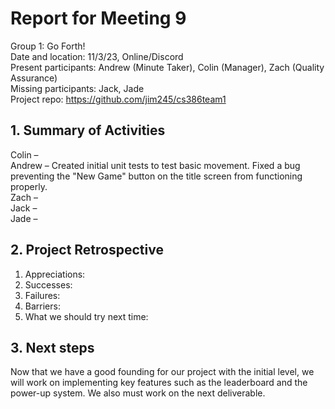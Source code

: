 # Report for Meeting 9
Group 1: Go Forth! <br>
Date and location: 11/3/23, Online/Discord <br>
Present participants: Andrew (Minute Taker), Colin (Manager), Zach (Quality Assurance) <br>
Missing participants: Jack, Jade <br>
Project repo: https://github.com/jim245/cs386team1 <br>

## 1. Summary of Activities
Colin – <br>
Andrew – Created initial unit tests to test basic movement. Fixed a bug preventing the "New Game" button on the title screen from functioning properly. <br>
Zach – <br>
Jack – <br>
Jade – <br>

## 2. Project Retrospective
  1. Appreciations: <br>
  2. Successes: <br>
  3. Failures: <br>
  4. Barriers: <br>
  5. What we should try next time: <br>

## 3. Next steps
Now that we have a good founding for our project with the initial level, we will work on implementing key features such as the leaderboard and the power-up system. We also must work on the next deliverable.

